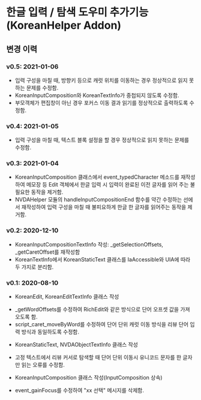 # 한글 입력 / 탐색 도우미 추가기능(KoreanHelper Addon)

## 변경 이력

### v0.5: 2021-01-06
- 입력 구성을 마칠 때, 방향키 등으로 캐럿 위치를 이동하는 경우 정상적으로 읽지 못하는 문제를 수정함.
- KoreanInputComposition와 KoreanTextInfo가 중첩되지 않도록 수정함.
- 부모객체가 편집창이 아닌 경우 포커스 이동 결과 읽기를 정상적으로 출력하도록 수정함.


### v0.4: 2021-01-05
- 입력 구성을 마칠 때, 텍스트 블록 설정을 할 경우 정상적으로 읽지 못하는 문제를 수정함.


###  v0.3: 2021-01-04
- KoreanInputComposition 클래스에서 event_typedCharacter 메소드를 재작성하여 메모장 등 Edit 객체에서 한글 입력 시 입력이 완료된 이전 글자를 읽어 주는 불필요한 동작을 제거함.
- NVDAHelper 모듈의 handleInputCompositionEnd 함수를 약간 수정하는 선에서 재작성하여 입력 구성을 마칠 때 불피요하게 한글 한 글자를 읽어주는 동작을 제거함.


###  v0.2: 2020-12-10
- KoreanInputCompositionTextInfo 작성: _getSelectionOffsets, _getCaretOffset를 재작성함
- KoreanTextInfo에서 KoreanStaticText 클래스를 IaAccessible와 UIA에 따라 두 가지로 분리함.


### v0.1: 2020-08-10
* KoreanEdit, KoreanEditTextInfo 클래스 작성
- _getWordOffsets를 수정하여 RichEdit와 같은 방식으로 단어 오프셋 값을 가져 오도록 함.
- script_caret_moveByWord를 수정하여 단어 단위 캐럿 이동 방식을 리뷰 단어 입력 방식과 동일하도록 수정함.
* KoreanStaticText, NVDAObjectTextInfo 클래스 작성
- 고정 텍스트에서 리뷰 커서로 탐색할 때 단어 단위 이동시 유니코드 문자를 한 글자만 읽는 오류를 수정함.
* KoreanInputComposition 클래스 작성(InputComposition 상속)
- event_gainFocus를 수정하여 "xx 선택" 메시지를 삭제함.

